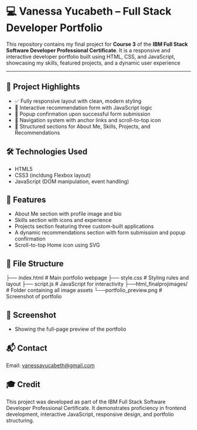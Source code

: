 # 💻 Vanessa Yucabeth – Full Stack Developer Portfolio

This repository contains my final project for **Course 3** of the **IBM Full Stack Software Developer Professional Certificate**. It is a responsive and interactive developer portfolio built using HTML, CSS, and JavaScript, showcasing my skills, featured projects, and a dynamic user experience

---

## 🌟 Project Highlights

- ✅ Fully responsive layout with clean, modern styling
- 💬 Interactive recommendation form with JavaScript logic
- 🎉 Popup confirmation upon successful form submission
- 🧠 Navigation system with anchor links and scroll-to-top icon
- 📁 Structured sections for About Me, Skills, Projects, and Recommendations

## 🛠️ Technologies Used

- HTML5
- CSS3 (incldung Flexbox layout)
- JavaScript (DOM manipulation, event handling)

## 📂 Features
- About Me section with profile image and bio
- Skills section with icons and experience
- Projects section featuring three custom-built applications
- A dynamic recommendations section with form submission and popup confirmation
- Scroll-to-top Home icon using SVG

## 📂 File Structure
├── index.html               # Main portfolio webpage
├── style.css                # Styling rules and layout
├── script.js                # JavaScript for interactivity
├──html_finalprojimages/     # Folder containing all image assets
└──portfolio_preview.png     # Screenshot of portfolio

## 📸 Screenshot
-  Showing the full-page preview of the portfolio

## 📬 Contact
Email: vanessayucabeth@gmail.com

## 🎓 Credit
This project was developed as part of the IBM Full Stack Software Developer Professional Certificate. It demonstrates proficiency in frontend development, interactive JavaScript, responsive design, and portfolio structuring.
